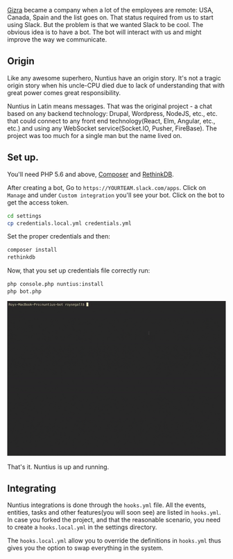 [Gizra](http://gizra.com) became a company when a lot of the employees are 
remote: USA, Canada, Spain and the list goes on. That status required from us to
start using Slack. But the problem is that we wanted Slack to be cool. The
obvious idea is to have a bot. The bot will interact with us and might improve 
the way we communicate.

## Origin
Like any awesome superhero, Nuntius have an origin story. It's not a tragic 
origin story when his uncle-CPU died due to lack of understanding that with 
great power comes great responsibility.

Nuntius in Latin means messages. That was the original project - a chat based on
any backend technology: Drupal, Wordpress, NodeJS, etc., etc. that could connect
to any front end technology(React, Elm, Angular, etc., etc.) and using any 
WebSocket service(Socket.IO, Pusher, FireBase). The project was too much for a 
single man but the name lived on.

## Set up.
You'll need PHP 5.6 and above, [Composer](http://getcomposer.org) and 
[RethinkDB](http://rethinkdb.com).

After creating a bot, Go to `https://YOURTEAM.slack.com/apps`. Click on `Manage`
and under `Custom integration` you'll see your bot. Click on the bot to get the
access token.

```bash
cd settings
cp credentials.local.yml credentials.yml
```

Set the proper credentials and then:

``` bash
composer install
rethinkdb
```

Now, that you set up credentials file correctly run:
```bash
php console.php nuntius:install
php bot.php
```

![install Gif](gif/install.gif)

That's it. Nuntius is up and running.

## Integrating
Nuntius integrations is done through the `hooks.yml` file. All the events,
entities, tasks and other features(you will soon see) are listed in `hooks.yml`.
In case you forked the project, and that the reasonable scenario, you need to
create a `hooks.local.yml` in the settings directory.

The `hooks.local.yml` allow you to override the definitions in `hooks.yml` thus
gives you the option to swap everything in the system.

